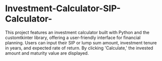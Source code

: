 # Investment-Calculator-SIP-Calculator-
This project features an investment calculator built with Python and the customtkinter library, offering a user-friendly interface for financial planning. Users can input their SIP or lump sum amount, investment tenure in years, and expected rate of return. By clicking 'Calculate,' the invested amount and maturity value are displayed.
